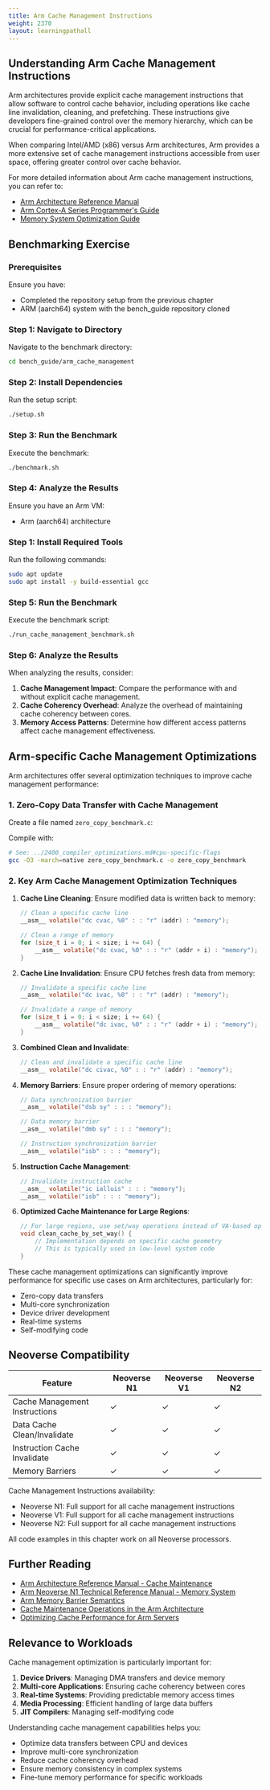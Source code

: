 ```yaml
---
title: Arm Cache Management Instructions
weight: 2370
layout: learningpathall
---
```


## Understanding Arm Cache Management Instructions

Arm architectures provide explicit cache management instructions that allow software to control cache behavior, including operations like cache line invalidation, cleaning, and prefetching. These instructions give developers fine-grained control over the memory hierarchy, which can be crucial for performance-critical applications.

When comparing Intel/AMD (x86) versus Arm architectures, Arm provides a more extensive set of cache management instructions accessible from user space, offering greater control over cache behavior.

For more detailed information about Arm cache management instructions, you can refer to:
- [Arm Architecture Reference Manual](https://developer.arm.com/documentation/ddi0487/latest)
- [Arm Cortex-A Series Programmer's Guide](https://developer.arm.com/documentation/den0024/latest/)
- [Memory System Optimization Guide](https://developer.arm.com/documentation/102529/latest/)

## Benchmarking Exercise

### Prerequisites

Ensure you have:
- Completed the repository setup from the previous chapter
- ARM (aarch64) system with the bench_guide repository cloned

### Step 1: Navigate to Directory

Navigate to the benchmark directory:

```bash
cd bench_guide/arm_cache_management
```

### Step 2: Install Dependencies

Run the setup script:

```bash
./setup.sh
```

### Step 3: Run the Benchmark

Execute the benchmark:

```bash
./benchmark.sh
```

### Step 4: Analyze the Results

Ensure you have an Arm VM:
- Arm (aarch64) architecture

### Step 1: Install Required Tools

Run the following commands:

```bash
sudo apt update
sudo apt install -y build-essential gcc
```

### Step 5: Run the Benchmark

Execute the benchmark script:

```bash
./run_cache_management_benchmark.sh
```

### Step 6: Analyze the Results

When analyzing the results, consider:

1. **Cache Management Impact**: Compare the performance with and without explicit cache management.
2. **Cache Coherency Overhead**: Analyze the overhead of maintaining cache coherency between cores.
3. **Memory Access Patterns**: Determine how different access patterns affect cache management effectiveness.

## Arm-specific Cache Management Optimizations

Arm architectures offer several optimization techniques to improve cache management performance:

### 1. Zero-Copy Data Transfer with Cache Management

Create a file named `zero_copy_benchmark.c`:

Compile with:

```bash
# See: ../2400_compiler_optimizations.md#cpu-specific-flags
gcc -O3 -march=native zero_copy_benchmark.c -o zero_copy_benchmark
```

### 2. Key Arm Cache Management Optimization Techniques

1. **Cache Line Cleaning**: Ensure modified data is written back to memory:
   ```c
   // Clean a specific cache line
   __asm__ volatile("dc cvac, %0" : : "r" (addr) : "memory");
   
   // Clean a range of memory
   for (size_t i = 0; i < size; i += 64) {
       __asm__ volatile("dc cvac, %0" : : "r" (addr + i) : "memory");
   }
   ```

2. **Cache Line Invalidation**: Ensure CPU fetches fresh data from memory:
   ```c
   // Invalidate a specific cache line
   __asm__ volatile("dc ivac, %0" : : "r" (addr) : "memory");
   
   // Invalidate a range of memory
   for (size_t i = 0; i < size; i += 64) {
       __asm__ volatile("dc ivac, %0" : : "r" (addr + i) : "memory");
   }
   ```

3. **Combined Clean and Invalidate**:
   ```c
   // Clean and invalidate a specific cache line
   __asm__ volatile("dc civac, %0" : : "r" (addr) : "memory");
   ```

4. **Memory Barriers**: Ensure proper ordering of memory operations:
   ```c
   // Data synchronization barrier
   __asm__ volatile("dsb sy" : : : "memory");
   
   // Data memory barrier
   __asm__ volatile("dmb sy" : : : "memory");
   
   // Instruction synchronization barrier
   __asm__ volatile("isb" : : : "memory");
   ```

5. **Instruction Cache Management**:
   ```c
   // Invalidate instruction cache
   __asm__ volatile("ic ialluis" : : : "memory");
   __asm__ volatile("isb" : : : "memory");
   ```

6. **Optimized Cache Maintenance for Large Regions**:
   ```c
   // For large regions, use set/way operations instead of VA-based operations
   void clean_cache_by_set_way() {
       // Implementation depends on specific cache geometry
       // This is typically used in low-level system code
   }
   ```

These cache management optimizations can significantly improve performance for specific use cases on Arm architectures, particularly for:
- Zero-copy data transfers
- Multi-core synchronization
- Device driver development
- Real-time systems
- Self-modifying code

## Neoverse Compatibility

| Feature | Neoverse N1 | Neoverse V1 | Neoverse N2 |
|---------|-------------|-------------|-------------|
| Cache Management Instructions | ✓ | ✓ | ✓ |
| Data Cache Clean/Invalidate | ✓ | ✓ | ✓ |
| Instruction Cache Invalidate | ✓ | ✓ | ✓ |
| Memory Barriers | ✓ | ✓ | ✓ |

Cache Management Instructions availability:
- Neoverse N1: Full support for all cache management instructions
- Neoverse V1: Full support for all cache management instructions
- Neoverse N2: Full support for all cache management instructions

All code examples in this chapter work on all Neoverse processors.

## Further Reading

- [Arm Architecture Reference Manual - Cache Maintenance](https://developer.arm.com/documentation/ddi0487/latest/)
- [Arm Neoverse N1 Technical Reference Manual - Memory System](https://developer.arm.com/documentation/100616/latest/)
- [Arm Memory Barrier Semantics](https://developer.arm.com/documentation/den0024/latest/)
- [Cache Maintenance Operations in the Arm Architecture](https://community.arm.com/arm-community-blogs/b/architectures-and-processors-blog/posts/cache-maintenance-operations)
- [Optimizing Cache Performance for Arm Servers](https://www.arm.com/blogs/blueprint/cache-performance-arm-servers)

## Relevance to Workloads

Cache management optimization is particularly important for:

1. **Device Drivers**: Managing DMA transfers and device memory
2. **Multi-core Applications**: Ensuring cache coherency between cores
3. **Real-time Systems**: Providing predictable memory access times
4. **Media Processing**: Efficient handling of large data buffers
5. **JIT Compilers**: Managing self-modifying code

Understanding cache management capabilities helps you:
- Optimize data transfers between CPU and devices
- Improve multi-core synchronization
- Reduce cache coherency overhead
- Ensure memory consistency in complex systems
- Fine-tune memory performance for specific workloads
